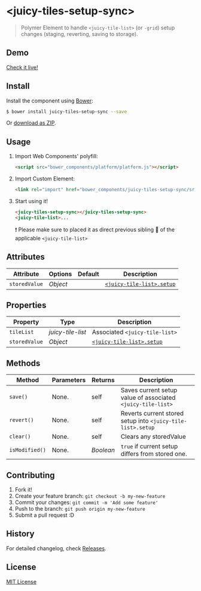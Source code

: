 # &lt;juicy-tiles-setup-sync&gt;

> Polymer Element to handle `<juicy-tile-list>` (or `-grid`) setup changes (staging, reverting, saving to storage).
## Demo

[Check it live!](http://Juicy.github.io/juicy-tiles-setup-sync)

## Install

Install the component using [Bower](http://bower.io/):

```sh
$ bower install juicy-tiles-setup-sync --save
```

Or [download as ZIP](https://github.com/Juicy/juicy-tiles-setup-sync/archive/master.zip).

## Usage

1. Import Web Components' polyfill:

    ```html
    <script src="bower_components/platform/platform.js"></script>
    ```

2. Import Custom Element:

    ```html
    <link rel="import" href="bower_components/juicy-tiles-setup-sync/src/juicy-tiles-setup-sync.html">
    ```

3. Start using it!

    ```html
    <juicy-tiles-setup-sync></juicy-tiles-setup-sync>
    <juicy-tile-list>...
    ```
    :exclamation: Please make sure to placed it as direct previous sibling :couple: of the applicable `<juicy-tile-list>`

## Attributes

Attribute     | Options     | Default      | Description
---           | ---         | ---          | ---
`storedValue` | *Object*    |              | [`<juicy-tile-list>.setup`](https://github.com/Juicy/juicy-tile-list#options)

## Properties

Property      | Type              | Description
---           | ---               | ---
`tileList`    | *juicy-tile-list* | Associated `<juicy-tile-list>`
`storedValue` | *Object*          | [`<juicy-tile-list>.setup`](https://github.com/Juicy/juicy-tile-list#options)

## Methods

Method        | Parameters | Returns   | Description
---           | ---        | ---       | ---
`save()`      | None.      | self      | Saves current setup value of associated `<juicy-tile-list>`
`revert()`    | None.      | self      | Reverts current stored setup into `<juicy-tile-list>.setup`
`clear()`     | None.      | self      | Clears any storedValue
`isModified()`| None.      | *Boolean* | `true` if current setup differs from stored one.



## Contributing

1. Fork it!
2. Create your feature branch: `git checkout -b my-new-feature`
3. Commit your changes: `git commit -m 'Add some feature'`
4. Push to the branch: `git push origin my-new-feature`
5. Submit a pull request :D

## History

For detailed changelog, check [Releases](https://github.com/Juicy/juicy-tiles-setup-sync/releases).

## License

[MIT License](http://opensource.org/licenses/MIT)
